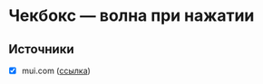 # Чекбокс — волна при нажатии

## Источники
- [x] mui.com ([ссылка](https://mui.com/ru/components/checkboxes/))
